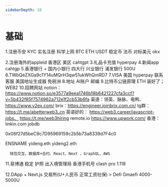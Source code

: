 ```yaml
---
sidebarDepth: 10
---
```



# 基础


1.注册币安 KYC  实名注册 科学上网
BTC ETH USDT 稳定币 法币 对标美元 okx

2.注册海外的appleid 香港区 美区 cahtgpt
3.礼品卡充值 hyperpay
4.新闻app cahtgp 
5.香港银行 + 国内小银行 四大行 兴业银行 浦发银行 500U 
6.TWbQeZXGa9c1Y14uMQrH3qw51ukWhQmRD7
7.VISA 美国 hyperpay 联系 客服 美国地址生成器 免税洲 
8.地址 AI账户 邮编
9.比特币公链原理 ETH 装好了；  WEB2
10.招聘网站
notion：https://www.notion.so/e3577a9eea1746b18b6421227cfa3ccf?v=5b432f85f7574962a712e1f2cb53b6fa
渠道：领英、脉脉、电鸭、https://www.v2ex.com/
brix：https://engineer.joinbrix.com.cn/
tg群：https://t.me/abetterweb3_cn
英语好的：
    https://web3.career/javascript-jobs、
    https://t.me/web3hiring
    remote.io
    https://www.upwork.com/
香港：linkin.com jobdb


0x08f27d5beC9c7D95969159c2b5b73a8339d7F4c0

ENSNAME yideng.eth
     yideng2.eth


      钱包交互、数据库+合约、React、Next 、GraphQL、AWS

11.易博通 稳定 护照 出入境管理局 香港手机号 clash pro 1.118

12.DApp + Next.js 
交易所(U+人民币 正常工资社保) > Defi  Gmaefi 4000-5000U
